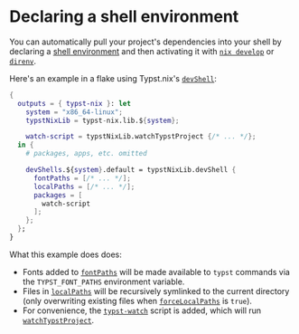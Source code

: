 # Declaring a shell environment

You can automatically pull your project's dependencies into your shell by
declaring a [shell environment][nix-dev-declarative-shell] and then activating
it with [`nix develop`][nix-ref-develop] or [`direnv`][direnv].

Here's an example in a flake using Typst.nix's
[`devShell`](../api/derivations/dev-shell.md):

```nix
{
  outputs = { typst-nix }: let
    system = "x86_64-linux";
    typstNixLib = typst-nix.lib.${system};

    watch-script = typstNixLib.watchTypstProject {/* ... */};
  in {
    # packages, apps, etc. omitted

    devShells.${system}.default = typstNixLib.devShell {
      fontPaths = [/* ... */];
      localPaths = [/* ... */];
      packages = [
        watch-script
      ];
    };
  };
}
```

What this example does does:

- Fonts added to [`fontPaths`](../api/derivations/dev-shell.md#fontpaths) will
  be made available to `typst` commands via the `TYPST_FONT_PATHS` environment
  variable.
- Files in [`localPaths`](../api/derivations/dev-shell.md#localpaths) will be
  recursively symlinked to the current directory (only overwriting existing
  files when
  [`forceLocalPaths`](../api/derivations/dev-shell.md#forcelocalpaths) is
  `true`).
- For convenience, the
  [`typst-watch`](../api/derivations/watch-typst-project.md#scriptname) script
  is added, which will run
  [`watchTypstProject`](../api/derivations/watch-typst-project.md).

[direnv]: https://direnv.net/
[nix-dev-declarative-shell]: https://nix.dev/tutorials/first-steps/declarative-shell
[nix-ref-develop]: https://nixos.org/manual/nix/stable/command-ref/new-cli/nix3-develop
[nix-ref-nixpkgs-mkshell--packages]: https://nixos.org/manual/nixpkgs/stable/#sec-pkgs-mkShell-attributes

